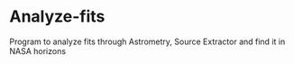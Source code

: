 # Analyze-fits
Program to analyze fits through Astrometry, Source Extractor and find it in NASA horizons
